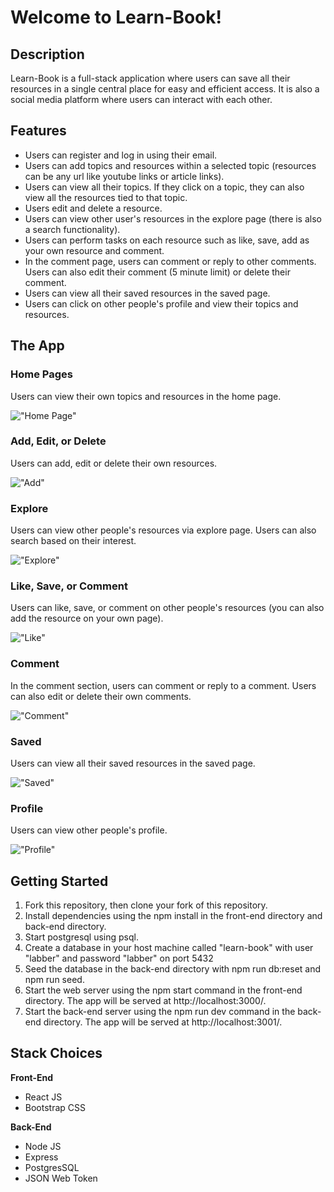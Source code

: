 # Welcome to Learn-Book!

## Description

Learn-Book is a full-stack application where users can save all their resources in a single central place for easy and efficient access. It is also a social media platform where users can interact with each other.

## Features

- Users can register and log in using their email.
- Users can add topics and resources within a selected topic (resources can be any url like youtube links or article links).
- Users can view all their topics. If they click on a topic, they can also view all the resources tied to that topic.
- Users edit and delete a resource.
- Users can view other user's resources in the explore page (there is also a search functionality).
- Users can perform tasks on each resource such as like, save, add as your own resource and comment.
- In the comment page, users can comment or reply to other comments. Users can also edit their comment (5 minute limit) or delete their comment.
- Users can view all their saved resources in the saved page.
- Users can click on other people's profile and view their topics and resources.

## The App

### Home Pages

Users can view their own topics and resources in the home page.

!["Home Page"](https://github.com/hyjin123/learn-book/blob/master/front-end/docs/Home.png?raw=true)

### Add, Edit, or Delete

Users can add, edit or delete their own resources.

!["Add"](https://github.com/hyjin123/learn-book/blob/master/front-end/docs/Edit.png?raw=true)

### Explore

Users can view other people's resources via explore page. Users can also search based on their interest.

!["Explore"](https://github.com/hyjin123/learn-book/blob/master/front-end/docs/Explore.png?raw=true)

### Like, Save, or Comment

Users can like, save, or comment on other people's resources (you can also add the resource on your own page).

!["Like"](https://github.com/hyjin123/learn-book/blob/master/front-end/docs/Save-Like.png?raw=true)

### Comment

In the comment section, users can comment or reply to a comment. Users can also edit or delete their own comments.

!["Comment"](https://github.com/hyjin123/learn-book/blob/master/front-end/docs/Comments.png?raw=true)

### Saved

Users can view all their saved resources in the saved page.

!["Saved"](https://github.com/hyjin123/learn-book/blob/master/front-end/docs/Saved.png?raw=true)

### Profile

Users can view other people's profile.

!["Profile"](https://github.com/hyjin123/learn-book/blob/master/front-end/docs/Profile.png?raw=true)

## Getting Started

1. Fork this repository, then clone your fork of this repository.
2. Install dependencies using the npm install in the front-end directory and back-end directory.
3. Start postgresql using psql.
4. Create a database in your host machine called "learn-book" with user "labber" and password "labber" on port 5432
5. Seed the database in the back-end directory with npm run db:reset and npm run seed.
6. Start the web server using the npm start command in the front-end directory. The app will be served at http://localhost:3000/.
7. Start the back-end server using the npm run dev command in the back-end directory. The app will be served at http://localhost:3001/.

## Stack Choices

**Front-End**

- React JS
- Bootstrap CSS

**Back-End**

- Node JS
- Express
- PostgresSQL
- JSON Web Token
